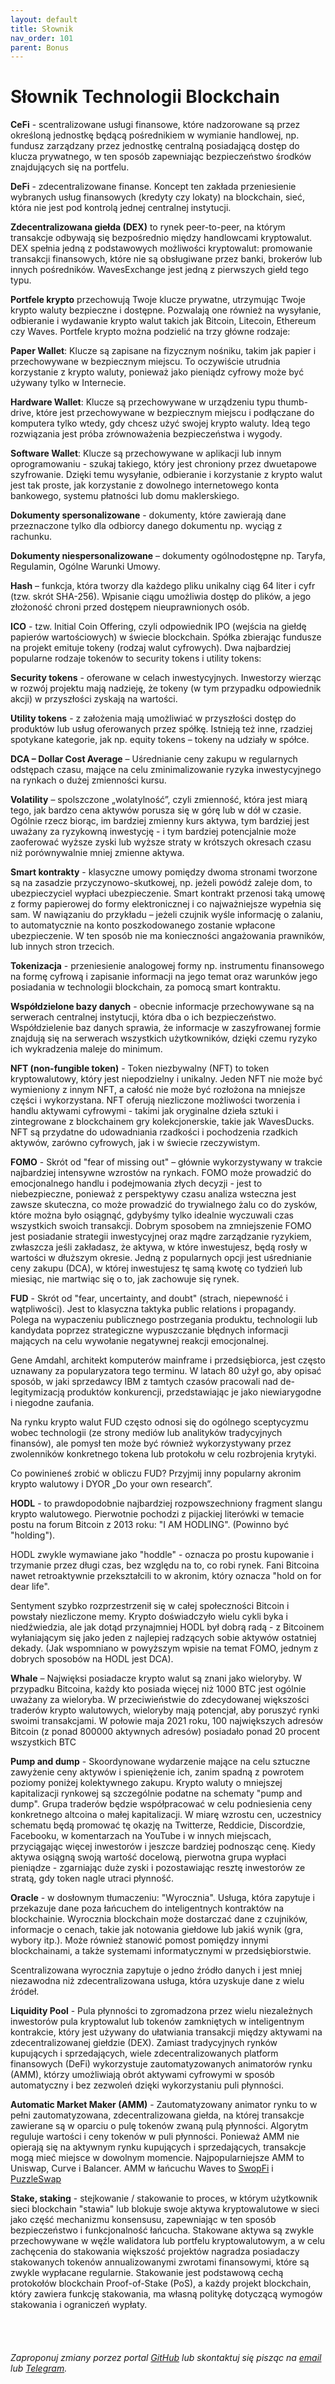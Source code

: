 ```yaml
---
layout: default
title: Słownik
nav_order: 101
parent: Bonus
---
```


# Słownik Technologii Blockchain

**CeFi** - scentralizowane usługi finansowe, które nadzorowane są przez określoną jednostkę będącą pośrednikiem w wymianie handlowej, np. fundusz zarządzany przez jednostkę centralną posiadającą dostęp do klucza prywatnego, w ten sposób zapewniając bezpieczeństwo środków znajdujących się na portfelu.

**DeFi** - zdecentralizowane finanse. Koncept ten zakłada przeniesienie wybranych usług finansowych (kredyty czy lokaty) na blockchain, sieć, która nie jest pod kontrolą jednej centralnej instytucji.

**Zdecentralizowana giełda (DEX)** to rynek peer-to-peer, na którym transakcje odbywają się bezpośrednio między handlowcami kryptowalut. DEX spełnia jedną z podstawowych możliwości kryptowalut: promowanie transakcji finansowych, które nie są obsługiwane przez banki, brokerów lub innych pośredników. WavesExchange jest jedną z pierwszych giełd tego typu.

**Portfele krypto** przechowują Twoje klucze prywatne, utrzymując Twoje krypto waluty bezpieczne i dostępne. Pozwalają one również na wysyłanie, odbieranie i wydawanie krypto walut takich jak Bitcoin, Litecoin, Ethereum czy Waves. Portfele krypto można podzielić na trzy główne rodzaje:

**Paper Wallet**: Klucze są zapisane na fizycznym nośniku, takim jak papier i przechowywane w bezpiecznym miejscu. To oczywiście utrudnia korzystanie z krypto waluty, ponieważ jako pieniądz cyfrowy może być używany tylko w Internecie.   

**Hardware Wallet**: Klucze są przechowywane w urządzeniu typu thumb-drive, które jest przechowywane w bezpiecznym miejscu i podłączane do komputera tylko wtedy, gdy chcesz użyć swojej krypto waluty. Ideą tego rozwiązania jest próba zrównoważenia bezpieczeństwa i wygody.

**Software Wallet**: Klucze są przechowywane w aplikacji lub innym oprogramowaniu - szukaj takiego, który jest chroniony przez dwuetapowe szyfrowanie. Dzięki temu wysyłanie, odbieranie i korzystanie z krypto walut jest tak proste, jak korzystanie z dowolnego internetowego konta bankowego, systemu płatności lub domu maklerskiego.

**Dokumenty spersonalizowane** - dokumenty, które zawierają dane przeznaczone tylko dla odbiorcy danego dokumentu np. wyciąg z rachunku.

**Dokumenty niespersonalizowane** – dokumenty ogólnodostępne np. Taryfa, Regulamin, Ogólne Warunki Umowy.

**Hash** – funkcja, która tworzy dla każdego pliku unikalny ciąg 64 liter i cyfr (tzw. skrót SHA-256). Wpisanie ciągu umożliwia dostęp do plików, a jego złożoność chroni przed dostępem nieuprawnionych osób.

**ICO** - tzw. Initial Coin Offering, czyli odpowiednik IPO (wejścia na giełdę papierów wartościowych) w świecie blockchain. Spółka zbierając fundusze na projekt emituje tokeny (rodzaj walut cyfrowych). Dwa najbardziej popularne rodzaje tokenów to security tokens i utility tokens:

**Security tokens** - oferowane w celach inwestycyjnych. Inwestorzy wierząc w rozwój projektu mają nadzieję, że tokeny (w tym przypadku odpowiednik akcji) w przyszłości zyskają na wartości.

**Utility tokens** - z założenia mają umożliwiać w przyszłości dostęp do produktów lub usług oferowanych przez spółkę. Istnieją też inne, rzadziej spotykane kategorie, jak np. equity tokens – tokeny na udziały w spółce.

**DCA – Dollar Cost Average** – Uśrednianie ceny zakupu w regularnych odstępach czasu, mające na celu zminimalizowanie ryzyka inwestycyjnego na rynkach o dużej zmienności kursu.

**Volatility** – spolszczone „wolatylność”, czyli zmienność, która jest miarą tego, jak bardzo cena aktywów porusza się w górę lub w dół w czasie. Ogólnie rzecz biorąc, im bardziej zmienny kurs aktywa, tym bardziej jest uważany za ryzykowną inwestycję - i tym bardziej potencjalnie może zaoferować wyższe zyski lub wyższe straty w krótszych okresach czasu niż porównywalnie mniej zmienne aktywa.

**Smart kontrakty** - klasyczne umowy pomiędzy dwoma stronami tworzone są na zasadzie przyczynowo-skutkowej, np. jeżeli powódź zaleje dom, to ubezpieczyciel wypłaci ubezpieczenie. Smart kontrakt przenosi taką umowę z formy papierowej do formy elektronicznej i co najważniejsze wypełnia się sam. W nawiązaniu do przykładu – jeżeli czujnik wyśle informację o zalaniu, to automatycznie na konto poszkodowanego zostanie wpłacone ubezpieczenie. W ten sposób nie ma konieczności angażowania prawników, lub innych stron trzecich.

**Tokenizacja** - przeniesienie analogowej formy np. instrumentu finansowego na formę cyfrową i zapisanie informacji na jego temat oraz warunków jego posiadania w technologii blockchain, za pomocą smart kontraktu.

**Współdzielone bazy danych** - obecnie informacje przechowywane są na serwerach centralnej instytucji, która dba o ich bezpieczeństwo. Współdzielenie baz danych sprawia, że informacje w zaszyfrowanej formie znajdują się na serwerach wszystkich użytkowników, dzięki czemu ryzyko ich wykradzenia maleje do minimum.

**NFT (non-fungible token)** - Token niezbywalny (NFT) to token kryptowalutowy, który jest niepodzielny i unikalny. Jeden NFT nie może być wymieniony z innym NFT, a całość nie może być rozłożona na mniejsze części i wykorzystana. NFT oferują niezliczone możliwości tworzenia i handlu aktywami cyfrowymi - takimi jak oryginalne dzieła sztuki i zintegrowane z blockchainem gry kolekcjonerskie, takie jak WavesDucks. NFT są przydatne do udowadniania rzadkości i pochodzenia rzadkich aktywów, zarówno cyfrowych, jak i w świecie rzeczywistym.

**FOMO** - Skrót od "fear of missing out" – głównie wykorzystywany w trakcie najbardziej intensywne wzrostów na rynkach. FOMO może prowadzić do emocjonalnego handlu i podejmowania złych decyzji - jest to niebezpieczne, ponieważ z perspektywy czasu analiza wsteczna jest zawsze skuteczna, co może prowadzić do trywialnego żalu co do zysków, które można było osiągnąć, gdybyśmy tylko idealnie wyczuwali czas wszystkich swoich transakcji.
Dobrym sposobem na zmniejszenie FOMO jest posiadanie strategii inwestycyjnej oraz mądre zarządzanie ryzykiem, zwłaszcza jeśli zakładasz, że aktywa, w które inwestujesz, będą rosły w wartości w dłuższym okresie. Jedną z popularnych opcji jest uśrednianie ceny zakupu (DCA), w której inwestujesz tę samą kwotę co tydzień lub miesiąc, nie martwiąc się o to, jak zachowuje się rynek.

**FUD** - Skrót od "fear, uncertainty, and doubt" (strach, niepewność i wątpliwości). Jest to klasyczna taktyka public relations i propagandy. Polega na wypaczeniu publicznego postrzegania produktu, technologii lub kandydata poprzez strategiczne wypuszczanie błędnych informacji mających na celu wywołanie negatywnej reakcji emocjonalnej.

Gene Amdahl, architekt komputerów mainframe i przedsiębiorca, jest często uznawany za popularyzatora tego terminu. W latach 80 użył go, aby opisać sposób, w jaki sprzedawcy IBM z tamtych czasów pracowali nad de-legitymizacją produktów konkurencji, przedstawiając je jako niewiarygodne i niegodne zaufania.

Na rynku krypto walut FUD często odnosi się do ogólnego sceptycyzmu wobec technologii (ze strony mediów lub analityków tradycyjnych finansów), ale pomysł ten może być również wykorzystywany przez zwolenników konkretnego tokena lub protokołu w celu rozbrojenia krytyki. 

Co powinieneś zrobić w obliczu FUD? Przyjmij inny popularny akronim krypto walutowy i DYOR „Do your own research”.

**HODL** - to prawdopodobnie najbardziej rozpowszechniony fragment slangu krypto walutowego. Pierwotnie pochodzi z pijackiej literówki w temacie postu na forum Bitcoin z 2013 roku: "I AM HODLING". (Powinno być "holding").  

HODL zwykle wymawiane jako "hoddle" - oznacza po prostu kupowanie i trzymanie przez długi czas, bez względu na to, co robi rynek. Fani Bitcoina nawet retroaktywnie przekształcili to w akronim, który oznacza "hold on for dear life". 

Sentyment szybko rozprzestrzenił się w całej społeczności Bitcoin i powstały niezliczone memy.  Krypto doświadczyło wielu cykli byka i niedźwiedzia, ale jak dotąd przynajmniej HODL był dobrą radą - z Bitcoinem wyłaniającym się jako jeden z najlepiej radzących sobie aktywów ostatniej dekady. (Jak wspomniano w powyższym wpisie na temat FOMO, jednym z dobrych sposobów na HODL jest DCA).

**Whale** – Najwięksi posiadacze krypto walut są znani jako wieloryby. W przypadku Bitcoina, każdy kto posiada więcej niż 1000 BTC jest ogólnie uważany za wieloryba. W przeciwieństwie do zdecydowanej większości traderów krypto walutowych, wieloryby mają potencjał, aby poruszyć rynki swoimi transakcjami. W połowie maja 2021 roku, 100 największych adresów Bitcoin (z ponad 800000 aktywnych adresów) posiadało ponad 20 procent wszystkich BTC

**Pump and dump** - Skoordynowane wydarzenie mające na celu sztuczne zawyżenie ceny aktywów i spieniężenie ich, zanim spadną z powrotem poziomy poniżej kolektywnego zakupu. Krypto waluty o mniejszej kapitalizacji rynkowej są szczególnie podatne na schematy "pump and dump". Grupa traderów będzie współpracować w celu podniesienia ceny konkretnego altcoina o małej kapitalizacji. W miarę wzrostu cen, uczestnicy schematu będą promować tę okazję na Twitterze, Reddicie, Discordzie, Facebooku, w komentarzach na YouTube i w innych miejscach, przyciągając więcej inwestorów i jeszcze bardziej podnosząc cenę. Kiedy aktywa osiągną swoją wartość docelową, pierwotna grupa wypłaci pieniądze - zgarniając duże zyski i pozostawiając resztę inwestorów  ze stratą, gdy token nagle utraci płynność.

**Oracle** - w dosłownym tłumaczeniu: "Wyrocznia". Usługa, która zapytuje i przekazuje dane poza łańcuchem do inteligentnych kontraktów na blockchainie. Wyrocznia blockchain może dostarczać dane z czujników, informacje o cenach, takie jak notowania giełdowe lub jakiś wynik (gra, wybory itp.). Może również stanowić pomost pomiędzy innymi blockchainami, a także systemami informatycznymi w przedsiębiorstwie.

Scentralizowana wyrocznia zapytuje o jedno źródło danych i jest mniej niezawodna niż zdecentralizowana usługa, która uzyskuje dane z wielu źródeł.

**Liquidity Pool** - Pula płynności to zgromadzona przez wielu niezależnych inwestorów pula kryptowalut lub tokenów zamkniętych w inteligentnym kontrakcie, który jest używany do ułatwiania transakcji między aktywami na zdecentralizowanej giełdzie (DEX). Zamiast tradycyjnych rynków kupujących i sprzedających, wiele zdecentralizowanych platform finansowych (DeFi) wykorzystuje zautomatyzowanych animatorów rynku (AMM), którzy umożliwiają obrót aktywami cyfrowymi w sposób automatyczny i bez zezwoleń dzięki wykorzystaniu puli płynności.

**Automatic Market Maker (AMM)** - Zautomatyzowany animator rynku to w pełni zautomatyzowana, zdecentralizowana giełda, na której transakcje zawierane są w oparciu o pulę tokenów zwaną pulą płynności. Algorytm reguluje wartości i ceny tokenów w puli płynności. Ponieważ AMM nie opierają się na aktywnym rynku kupujących i sprzedających, transakcje mogą mieć miejsce w dowolnym momencie. Najpopularniejsze AMM to Uniswap, Curve i Balancer. AMM w łańcuchu Waves to [SwopFi](swopfi.html) i [PuzzleSwap](puzzleswap.html)

**Stake, staking** - stejkowanie / stakowanie to proces, w którym użytkownik sieci blockchain "stawia" lub blokuje swoje aktywa kryptowalutowe w sieci jako część mechanizmu konsensusu, zapewniając w ten sposób bezpieczeństwo i funkcjonalność łańcucha. Stakowane aktywa są zwykle przechowywane w węźle walidatora lub portfelu kryptowalutowym, a w celu zachęcenia do stakowania większość projektów nagradza posiadaczy stakowanych tokenów annualizowanymi zwrotami finansowymi, które są zwykle wypłacane regularnie. Stakowanie jest podstawową cechą protokołów blockchain Proof-of-Stake (PoS), a każdy projekt blockchain, który zawiera funkcję stakowania, ma własną politykę dotyczącą wymogów stakowania i ograniczeń wypłaty.
\
\
\
\
\
*Zaproponuj zmiany porzez portal [GitHub](https://github.com/wxpl/wxpl.github.io) lub skontaktuj się pisząc na [email](mailto:contact@wxpl.club) lub [Telegram](https://t.me/wavesexchange_polska).*